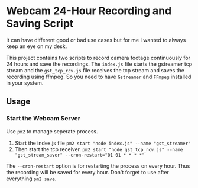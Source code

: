 # Webcam 24-Hour Recording and Saving Script
It can have different good or bad use cases but for me I wanted to always keep an eye on my desk.

This project contains two scripts to record camera footage continuously for 24 hours and save the recordings. The `index.js` file starts the gstreamer tcp stream and the `gst_tcp_rcv.js` file receives the tcp stream and saves the recording using ffmpeg.
So you need to have `Gstreamer` and `FFmpeg` installed in your system.

## Usage

### Start the Webcam Server
Use `pm2` to manage seperate process.
1. Start the index.js file `pm2 start "node index.js" --name "gst_streamer"`
1. Then start the tcp receiver. `pm2 start "node gst_tcp_rcv.js" --name "gst_stream_saver" --cron-restart="01 01 * * * *"`

The `--cron-restart` option is for restarting the process on every hour. Thus the recording will be saved for every hour. Don't forget to use after everything `pm2 save`.
